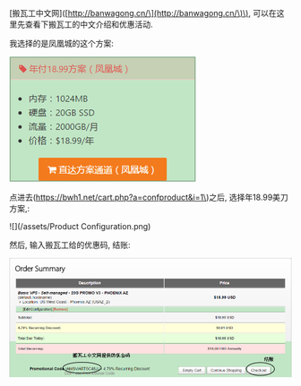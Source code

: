 \[搬瓦工中文网\]\([http://banwagong.cn/\](http://banwagong.cn/\)\), 可以在这里先查看下搬瓦工的中文介绍和优惠活动.

我选择的是凤凰城的这个方案:

![](/assets/凤凰城方案.png)

点进去\(https://bwh1.net/cart.php?a=confproduct&i=1\)之后, 选择年18.99美刀方案,:

![](/assets/Product Configuration.png)

然后, 输入搬瓦工给的优惠码, 结账:

![](/assets/优惠码.png)



